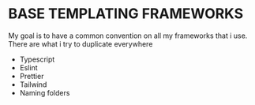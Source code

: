 # BASE TEMPLATING FRAMEWORKS

My goal is to have a common convention on all my frameworks that i use. There are what i try to duplicate everywhere

- Typescript 
- Eslint
- Prettier
- Tailwind
- Naming folders
